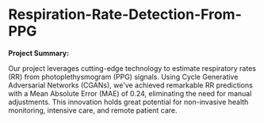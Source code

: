 # Respiration-Rate-Detection-From-PPG

**Project Summary:**

Our project leverages cutting-edge technology to estimate respiratory rates (RR) from photoplethysmogram (PPG) signals. Using Cycle Generative Adversarial Networks (CGANs), we've achieved remarkable RR predictions with a Mean Absolute Error (MAE) of 0.24, eliminating the need for manual adjustments. This innovation holds great potential for non-invasive health monitoring, intensive care, and remote patient care.
